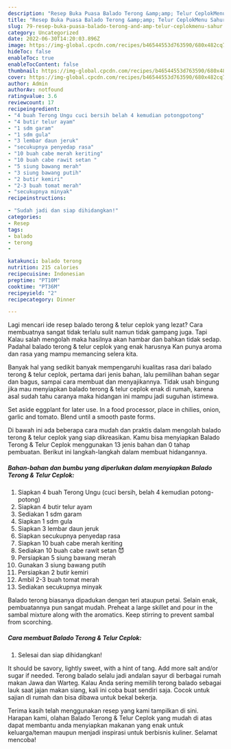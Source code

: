 ```yaml
---
description: "Resep Buka Puasa Balado Terong &amp;amp; Telur CeplokMenu Sahur"
title: "Resep Buka Puasa Balado Terong &amp;amp; Telur CeplokMenu Sahur"
slug: 79-resep-buka-puasa-balado-terong-and-amp-telur-ceplokmenu-sahur
category: Uncategorized
date: 2022-06-30T14:20:03.896Z
image: https://img-global.cpcdn.com/recipes/b46544553d763590/680x482cq70/balado-terong-telur-ceplok-foto-resep-utama.jpg
hideToc: false
enableToc: true
enableTocContent: false
thumbnail: https://img-global.cpcdn.com/recipes/b46544553d763590/680x482cq70/balado-terong-telur-ceplok-foto-resep-utama.jpg
cover: https://img-global.cpcdn.com/recipes/b46544553d763590/680x482cq70/balado-terong-telur-ceplok-foto-resep-utama.jpg
author: Admin
authorAv: notfound
ratingvalue: 3.6
reviewcount: 17
recipeingredient:
- "4 buah Terong Ungu cuci bersih belah 4 kemudian potongpotong"
- "4 butir telur ayam"
- "1 sdm garam"
- "1 sdm gula"
- "3 lembar daun jeruk"
- "secukupnya penyedap rasa"
- "10 buah cabe merah keriting"
- "10 buah cabe rawit setan "
- "5 siung bawang merah"
- "3 siung bawang putih"
- "2 butir kemiri"
- "2-3 buah tomat merah"
- "secukupnya minyak"
recipeinstructions:

- "Sudah jadi dan siap dihidangkan!"
categories:
- Resep
tags:
- balado
- terong
- 

katakunci: balado terong  
nutrition: 215 calories
recipecuisine: Indonesian
preptime: "PT10M"
cooktime: "PT36M"
recipeyield: "2"
recipecategory: Dinner

---
```



Lagi mencari ide resep balado terong &amp; telur ceplok yang lezat? Cara membuatnya sangat tidak terlalu sulit namun tidak gampang juga. Tapi Kalau salah mengolah maka hasilnya akan hambar dan bahkan tidak sedap. Padahal balado terong &amp; telur ceplok yang enak harusnya Kan punya aroma dan rasa yang mampu memancing selera kita.


Banyak hal yang sedikit banyak mempengaruhi kualitas rasa dari balado terong &amp; telur ceplok, pertama dari jenis bahan, lalu pemilihan bahan segar dan bagus, sampai cara membuat dan menyajikannya. Tidak usah bingung jika mau menyiapkan balado terong &amp; telur ceplok enak di rumah, karena asal sudah tahu caranya maka hidangan ini mampu jadi suguhan istimewa.

Set aside eggplant for later use. In a food processor, place in chilies, onion, garlic and tomato. Blend until a smooth paste forms.


Di bawah ini ada beberapa cara mudah dan praktis dalam mengolah balado terong &amp; telur ceplok yang siap dikreasikan. Kamu bisa menyiapkan Balado Terong &amp; Telur Ceplok menggunakan 13 jenis bahan dan 0 tahap pembuatan. Berikut ini langkah-langkah dalam membuat hidangannya.

<!--inarticleads1-->

##### Bahan-bahan dan bumbu yang diperlukan dalam menyiapkan Balado Terong &amp; Telur Ceplok:

1. Siapkan 4 buah Terong Ungu (cuci bersih, belah 4 kemudian potong-potong)
1. Siapkan 4 butir telur ayam
1. Sediakan 1 sdm garam
1. Siapkan 1 sdm gula
1. Siapkan 3 lembar daun jeruk
1. Siapkan secukupnya penyedap rasa
1. Siapkan 10 buah cabe merah keriting
1. Sediakan 10 buah cabe rawit setan 😈
1. Persiapkan 5 siung bawang merah
1. Gunakan 3 siung bawang putih
1. Persiapkan 2 butir kemiri
1. Ambil 2-3 buah tomat merah
1. Sediakan secukupnya minyak


Balado terong biasanya dipadukan dengan teri ataupun petai. Selain enak, pembuatannya pun sangat mudah. Preheat a large skillet and pour in the sambal mixture along with the aromatics. Keep stirring to prevent sambal from scorching. 

<!--inarticleads2-->

##### Cara membuat Balado Terong &amp; Telur Ceplok:


1. Selesai dan siap dihidangkan!

It should be savory, lightly sweet, with a hint of tang. Add more salt and/or sugar if needed. Terong balado selalu jadi andalan sayur di berbagai rumah makan Jawa dan Warteg. Kalau Anda sering memilih terong balado sebagai lauk saat jajan makan siang, kali ini coba buat sendiri saja. Cocok untuk sajian di rumah dan bisa dibawa untuk bekal bekerja. 

Terima kasih telah menggunakan resep yang kami tampilkan di sini. Harapan kami, olahan Balado Terong &amp; Telur Ceplok yang mudah di atas dapat membantu anda menyiapkan makanan yang enak untuk keluarga/teman maupun menjadi inspirasi untuk berbisnis kuliner. Selamat mencoba!
